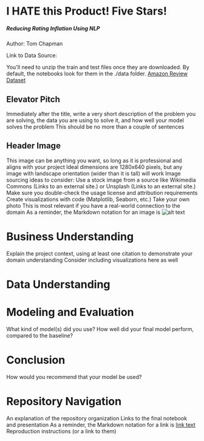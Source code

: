# I HATE this Product! Five Stars!
##### Reducing Rating Inflation Using NLP
Author: Tom Chapman


Link to Data Source:


You'll need to unzip the train and test files once they are downloaded. By default, the notebooks look for them in the ./data folder.
[Amazon Review Dataset](https://www.kaggle.com/datasets/kritanjalijain/amazon-reviews?select=train.csv)

## Elevator Pitch
Immediately after the title, write a very short description of the problem you are solving, the data you are using to solve it, and how well your model solves the problem
This should be no more than a couple of sentences

## Header Image
This image can be anything you want, so long as it is professional and aligns with your project
Ideal dimensions are 1280x640 pixels, but any image with landscape orientation (wider than it is tall) will work
Image sourcing ideas to consider:
Use a stock image from a source like Wikimedia Commons (Links to an external site.) or Unsplash (Links to an external site.)
Make sure you double-check the usage license and attribution requirements
Create visualizations with code (Matplotlib, Seaborn, etc.)
Take your own photo
This is most relevant if you have a real-world connection to the domain
As a reminder, the Markdown notation for an image is ![alt text](path/to/image.png)



# Business Understanding

Explain the project context, using at least one citation to demonstrate your domain understanding
Consider including visualizations here as well

# Data Understanding




# Modeling and Evaluation
What kind of model(s) did you use?
How well did your final model perform, compared to the baseline?


# Conclusion

How would you recommend that your model be used?

# Repository Navigation
An explanation of the repository organization
Links to the final notebook and presentation
As a reminder, the Markdown notation for a link is [link text](/path/to/file)
Reproduction instructions (or a link to them)
